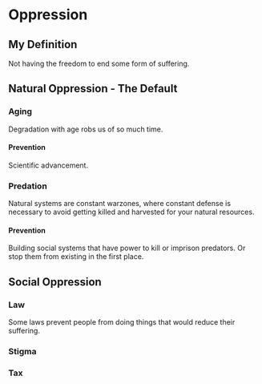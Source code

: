 # Oppression

## My Definition

Not having the freedom to end some form of suffering.

## Natural Oppression - The Default

### Aging

Degradation with age robs us of so much time.

#### Prevention

Scientific advancement.

### Predation

Natural systems are constant warzones, where constant defense is necessary to
avoid getting killed and harvested for your natural resources.

#### Prevention

Building social systems that have power to kill or imprison predators.
Or stop them from existing in the first place.


## Social Oppression

### Law

Some laws prevent people from doing things that would reduce their suffering.

### Stigma

### Tax

